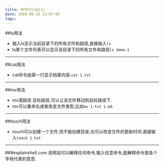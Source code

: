 ```yaml
---
title: 命令行小记(1)
date: 2018-06-23 22:07:03
tags:
---
```

##ls用法
* 输入ls显示当前目录下的所有文件和路径,直接输入`ls`
* ls某个文件列表可以显示该目录下的所有文件和路径`ls demo-1`
***
##cat用法
* cat命令由第一行显示档案内容.`cat 1.txt`
***
##mv用法
* mv源路径 目标路径,可以让该文件移动到目标路径下.
* mv可以重命名或者改变文件类型,比如`mv 1.txt 1.md`. 
***
##touch用法
* touch可以创建一个文件,但不能创建目录,也可以改变文件的更新时间.直接输入`touch 1.txt`
***
###explainshell.com
该网站可以解释任何命令,输入任意命令,能解释命令里各个字母代表的意思.